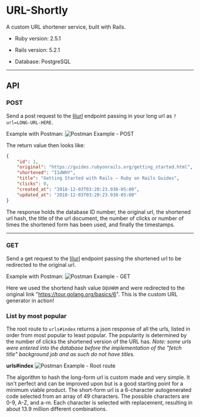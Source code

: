# URL-Shortly

A custom URL shortener service, built with Rails.

* Ruby version: 2.5.1

* Rails version: 5.2.1

* Database: PostgreSQL

---

## API

### POST

Send a post request to the [lilurl](http://lilurl.site/urls) endpoint passing in your long url as `?url=LONG-URL-HERE`.

Example with Postman:
![Postman Example - POST](https://i.imgur.com/pdY2se6.png)

The return value then looks like:

```json
{
    "id": 1,
    "original": "https://guides.rubyonrails.org/getting_started.html",
    "shortened": "I1dWHY",
    "title": "Getting Started with Rails — Ruby on Rails Guides",
    "clicks": 0,
    "created_at": "2018-12-03T03:20:23.938-05:00",
    "updated_at": "2018-12-03T03:20:23.938-05:00"
}
```

The response holds the database ID number, the original url, the shortened url hash, the title of the url document, the number of clicks or number of times the shortened form has been used, and finally the timestamps.

---

### GET

Send a get request to the [lilurl](http://lilurl.site) endpoint passing the shortened url to be redirected to the original url.

Example with Postman:
![Postman Example - GET](https://i.imgur.com/1tWFj9m.png)

Here we used the shortend hash value `DQVHRM` and were redirected to the original link "https://tour.golang.org/basics/6". This is the custom URL generator in action!

### List by most popular

The root route to `urls#index` returns a json response of all the urls, listed in order from most popular to least popular. The popularity is determined by the number of clicks the shortened version of the URL has. *Note: some urls were entered into the database before the implementation of the "fetch title" background job and as such do not have titles.*

**urls#index**
![Postman Example - Root route](https://i.imgur.com/HRGmJgA.png)


The algorithm to hash the long-form url is custom made and very simple. It isn't perfect and can be improved upon but is a good starting point for a minimum viable product. The short-form url is a 6-character autogenerated code selected from an array of 49 characters. The possible characters are 0-9, A-Z, and a-m. Each character is selected with replacement, resulting in about 13.9 million different combinations.
